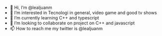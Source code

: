 - 👋 Hi, I’m @lealjuanm
- 👀 I’m interested in Tecnologi in general, video game and good tv shows 
- 🌱 I’m currently learning C++ and typescript
- 💞️ I’m looking to collaborate on project on C++ and javascript
- 📫 How to reach me my twitter is @lealjuanm

<!---
lealjuanm/lealjuanm is a ✨ special ✨ repository because its `README.md` (this file) appears on your GitHub profile.
You can click the Preview link to take a look at your changes.
--->
